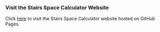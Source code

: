 ### Visit the Stairs Space Calculator Website

Click [here](https://usman2x.github.io/stairs-space-calculator-web/) to visit the Stairs Space Calculator website hosted on GitHub Pages.
